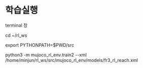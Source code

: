 # 학습실행
terminal 창

cd ~/rl_ws

export PYTHONPATH=$PWD/src

python3 -m mujoco_rl_env.train2 --xml /home/minjun/rl_ws/src/mujoco_rl_env/models/fr3_rl_reach.xml
